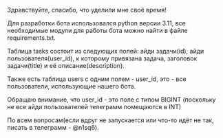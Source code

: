 Здравствуйте, спасибо, что уделили мне своё время!

Для разработки бота использовался python версии 3.11, все необходимые модули для работы бота можно найти в файле requirements.txt.

Таблица tasks состоит из следующих полей: айди задачи(id), айди пользователя(user_id), к которому привязана задача, заголовок задачи(title) и её описание(description).

Также есть таблица users с одним полем - user_id, это - все пользователи, использующие нашего бота.

Обращаю внимание, что user_id - это поле с типом BIGINT (поскольку не все айди пользователей телеграмм помещаются в INT)

По всем вопросам(если вдруг не запускается или что-то идёт не так, писать в телеграмм - @n1sq6).
